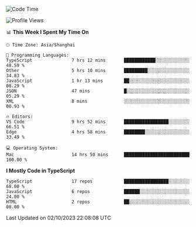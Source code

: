 <!--START_SECTION:waka-->
![Code Time](http://img.shields.io/badge/Code%20Time-5%2C250%20hrs%2052%20mins-blue)

![Profile Views](http://img.shields.io/badge/Profile%20Views-0-blue)

📊 **This Week I Spent My Time On** 

```text
🕑︎ Time Zone: Asia/Shanghai

💬 Programming Languages: 
TypeScript               7 hrs 12 mins       ████████████░░░░░░░░░░░░░   48.59 % 
Other                    5 hrs 10 mins       █████████░░░░░░░░░░░░░░░░   34.83 % 
JavaScript               1 hr 13 mins        ██░░░░░░░░░░░░░░░░░░░░░░░   08.29 % 
JSON                     47 mins             █░░░░░░░░░░░░░░░░░░░░░░░░   05.29 % 
XML                      8 mins              ░░░░░░░░░░░░░░░░░░░░░░░░░   00.93 % 

🔥 Editors: 
VS Code                  9 hrs 52 mins       █████████████████░░░░░░░░   66.51 % 
Edge                     4 hrs 58 mins       ████████░░░░░░░░░░░░░░░░░   33.49 % 

💻 Operating System: 
Mac                      14 hrs 50 mins      █████████████████████████   100.00 % 
```

**I Mostly Code in TypeScript** 

```text
TypeScript               17 repos            █████████████████░░░░░░░░   68.00 % 
JavaScript               6 repos             ██████░░░░░░░░░░░░░░░░░░░   24.00 % 
HTML                     2 repos             ██░░░░░░░░░░░░░░░░░░░░░░░   08.00 % 
```




 Last Updated on 02/10/2023 22:08:08 UTC
<!--END_SECTION:waka-->
